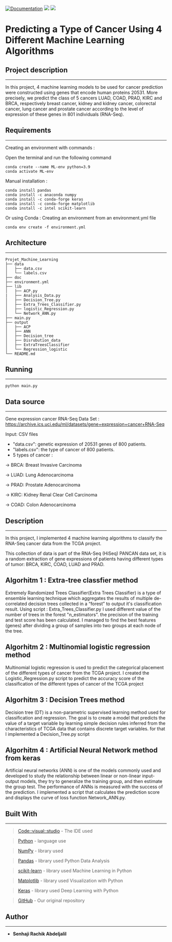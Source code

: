 [![Documentation](https://img.shields.io/badge/Documentation-github-brightgreen.svg?style=for-the-badge)](https://github.com/abdeljalil-senhaji/Quiz_Cell_Images)
![](https://img.shields.io/conda/l/conda-forge/setuptools)
![](https://img.shields.io/pypi/pyversions/keras)

Predicting a Type of Cancer Using 4 Different Machine Learning Algorithms
==========================================

## Project description
------------------------
In this project, 4 machine learning models to be used for cancer prediction were constructed using genes that encode human proteins 20531. More precisely, we predict the class of 5 cancers LUAD, COAD, PRAD, KIRC and BRCA, respectively breast cancer, kidney and kidney cancer, colorectal cancer, lung cancer and prostate cancer according to the level of expression of these genes in 801 individuals (RNA-Seq).

## Requirements
------------------------
 
Creating an environment with commands :

Open the terminal and run the following command
```
conda create --name ML-env python=3.9
conda activate ML-env
```
Manual installation :
```
conda install pandas
conda install -c anaconda numpy
conda install -c conda-forge keras
conda install -c conda-forge matplotlib
conda install -c intel scikit-learn
```
Or using Conda : Creating an environment from an environment.yml file

```
conda env create -f environment.yml
```

## Architecture
------------------------

```
Projet_Machine_Learning
├── data
│   ├── data.csv
│   └── labels.csv
├── doc
├── environment.yml
├── lib
│   ├── ACP.py
|   ├── Analysis_Data.py
│   ├── Decision_Tree.py
│   ├── Extra_Trees_Classifier.py
│   ├── logistic_Regression.py
│   └── Network_ANN.py
├── main.py
├── output
│   ├── ACP
│   ├── ANN
│   ├── Decision_tree
│   ├── Disrubution_data
│   ├── ExtraTreesClassifier
│   └── Regression_logistic
└── README.md
```

## Running
------------------------

```
python main.py
```



## Data source
------------------------

Gene expression cancer RNA-Seq Data Set : 
https://archive.ics.uci.edu/ml/datasets/gene+expression+cancer+RNA-Seq

Input: CSV files
* "data.csv": genetic expression of 20531 genes of 800 patients.
* "labels.csv": the type of cancer of 800 patients.
* 5 types of cancer : 

-> BRCA: Breast Invasive Carcinoma 

-> LUAD: Lung Adenocarcinoma

-> PRAD: Prostate Adenocarcinoma

-> KIRC: Kidney Renal Clear Cell Carcinoma

-> COAD: Colon Adenocarcinoma



## Description
------------------------

In this project, I implemented 4 machine learning algorithms to classify the RNA-Seq cancer data from the TCGA project.

This collection of data is part of the RNA-Seq (HiSeq) PANCAN data set, it is a random extraction of gene expressions of patients having different types of tumor: BRCA, KIRC, COAD, LUAD and PRAD.



## Algorhitm 1 : Extra-tree classfier method 

Extremely Randomized Trees Classifier(Extra Trees Classifier) is a type of ensemble learning technique which aggregates the results of multiple de-correlated decision trees collected in a “forest” to output it's classification result. 
Using script : Extra_Trees_Classifier.py 
I used different value of the number of trees in the forest "n_estimators". the precision of the training and test score has been calculated. I managed to find the best features (genes) after dividing a group of samples into two groups at each node of the tree.



## Algorhitm 2 : Multinomial logistic regression method 


Multinomial logistic regression is used to predict the categorical placement of the different types of cancer from the TCGA project. I created the Logistic_Regression.py script to predict the accuracy score of the classification of the different types of cancer of the TCGA project 



## Algorhitm 3 : Decision Trees method 


Decision tree (DT) is a non-parametric supervised learning method used for classification and regression. The goal is to create a model that predicts the value of a target variable by learning simple decision rules inferred from the characteristics of TCGA data that contains discrete target variables. for that I implemented a Decision_Tree.py script




## Algorhitm 4 : Artificial Neural Network method from keras

Artificial neural networks (ANN) is one of the models commonly used and developed to study the relationship between linear or non-linear input-output models, they try to generalize the training group, and then estimate the group test. The performance of ANNs is measured with the success of the prediction. I implemented a script that calculates the prediction score and displays the curve of loss function Network_ANN.py.


## Built With
------------------------

> [Code::visual::studio](https://code.visualstudio.com/) - The IDE used

> [Python](https://www.python.org/) - language use

> [NumPy](https://numpy.org/) -  library used

> [Pandas](https://pandas.pydata.org/) - library used Python Data Analysis

> [scikit-learn](https://scikit-learn.org/stable/) - library used Machine Learning in Python

> [Matplotlib](https://matplotlib.org/) - library used Visualization with Python

> [Keras](https://keras.io/) - library used Deep Learning with Python

> [GitHub](https://github.com/abdeljalil-senhaji/Projet_Machine_Learning) - Our original repository



## Author
------------------------
* **Senhaji Rachik Abdeljalil** 


